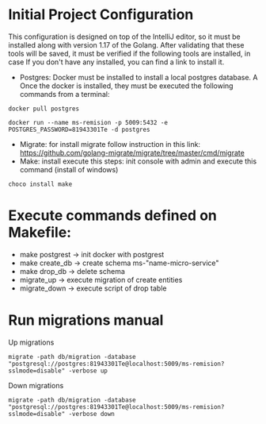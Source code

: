 # Initial Project Configuration

This configuration is designed on top of the IntelliJ editor, so it must be installed along with version 1.17 of the Golang.
After validating that these tools will be saved, it must be verified if the following tools are installed, in case
If you don't have any installed, you can find a link to install it.

- Postgres: Docker must be installed to install a local postgres database. A
  Once the docker is installed, they must be executed
  the following commands from a terminal:
```
docker pull postgres
```
```
docker run --name ms-remision -p 5009:5432 -e POSTGRES_PASSWORD=81943301Te -d postgres
```
- Migrate: for install migrate follow instruction in this link: https://github.com/golang-migrate/migrate/tree/master/cmd/migrate
- Make: install execute this steps:
init console with admin and execute this command (install of windows)
```
choco install make
```

# Execute commands defined on Makefile:
- make postgrest -> init docker with postgrest
- make create_db -> create schema ms-"name-micro-service"
- make drop_db -> delete schema
- migrate_up -> execute migration of create entities
- migrate_down -> execute script of drop table

# Run migrations manual
Up migrations
```
migrate -path db/migration -database "postgresql://postgres:81943301Te@localhost:5009/ms-remision?sslmode=disable" -verbose up
```
Down migrations
```
migrate -path db/migration -database "postgresql://postgres:81943301Te@localhost:5009/ms-remision?sslmode=disable" -verbose down
```


